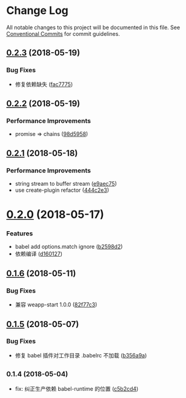 # Change Log

All notable changes to this project will be documented in this file.
See [Conventional Commits](https://conventionalcommits.org) for commit guidelines.

<a name="0.2.3"></a>
## [0.2.3](https://github.com/tolerance-go/weapp-cli/compare/weapp-plugin-babel@0.2.2...weapp-plugin-babel@0.2.3) (2018-05-19)


### Bug Fixes

* 修复依赖缺失 ([fac7775](https://github.com/tolerance-go/weapp-cli/commit/fac7775))




<a name="0.2.2"></a>
## [0.2.2](https://github.com/tolerance-go/weapp-cli/compare/weapp-plugin-babel@0.2.1...weapp-plugin-babel@0.2.2) (2018-05-19)


### Performance Improvements

* promise => chains ([98d5958](https://github.com/tolerance-go/weapp-cli/commit/98d5958))




<a name="0.2.1"></a>
## [0.2.1](https://github.com/tolerance-go/weapp-cli/compare/weapp-plugin-babel@0.2.0...weapp-plugin-babel@0.2.1) (2018-05-18)


### Performance Improvements

* string stream to buffer stream ([e9aec75](https://github.com/tolerance-go/weapp-cli/commit/e9aec75))
* use create-plugin refactor ([444c2e3](https://github.com/tolerance-go/weapp-cli/commit/444c2e3))




<a name="0.2.0"></a>
# [0.2.0](https://github.com/tolerance-go/weapp-cli/compare/weapp-plugin-babel@0.1.6...weapp-plugin-babel@0.2.0) (2018-05-17)


### Features

* babel add options.match ignore ([b2598d2](https://github.com/tolerance-go/weapp-cli/commit/b2598d2))
* 依赖编译 ([d160127](https://github.com/tolerance-go/weapp-cli/commit/d160127))




<a name="0.1.6"></a>
## [0.1.6](https://github.com/tolerance-go/weapp-cli/compare/weapp-plugin-babel@0.1.5...weapp-plugin-babel@0.1.6) (2018-05-11)


### Bug Fixes

* 兼容 weapp-start 1.0.0 ([82f77c3](https://github.com/tolerance-go/weapp-cli/commit/82f77c3))




<a name="0.1.5"></a>
## [0.1.5](https://github.com/tolerance-go/weapp-cli/compare/weapp-plugin-babel@0.1.4...weapp-plugin-babel@0.1.5) (2018-05-07)


### Bug Fixes

* 修复 babel 插件对工作目录 .babelrc 不加载 ([b356a9a](https://github.com/tolerance-go/weapp-cli/commit/b356a9a))




<a name="0.1.4"></a>
## <small>0.1.4 (2018-05-04)</small>

* fix: 纠正生产依赖 babel-runtime 的位置 ([c5b2cd4](https://github.com/tolerance-go/weapp-cli/commit/c5b2cd4))
